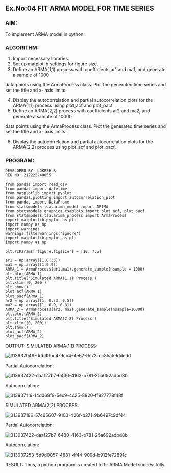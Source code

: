 ## Ex.No:04   FIT ARMA MODEL FOR TIME SERIES
 



### AIM:
To implement ARMA model in python.
### ALGORITHM:
1. Import necessary libraries.
2. Set up matplotlib settings for figure size.
3. Define an ARMA(1,1) process with coefficients ar1 and ma1, and generate a sample of 1000

data points using the ArmaProcess class. Plot the generated time series and set the title and x-
axis limits.

4. Display the autocorrelation and partial autocorrelation plots for the ARMA(1,1) process using
plot_acf and plot_pacf.
5. Define an ARMA(2,2) process with coefficients ar2 and ma2, and generate a sample of 10000

data points using the ArmaProcess class. Plot the generated time series and set the title and x-
axis limits.

6. Display the autocorrelation and partial autocorrelation plots for the ARMA(2,2) process using
plot_acf and plot_pacf.

### PROGRAM:
```
DEVELOPED BY: LOKESH R
REG NO: 212222240055
```


```
from pandas import read_csv
from pandas import datetime
from matplotlib import pyplot
from pandas.plotting import autocorrelation_plot
from pandas import DataFrame
from statsmodels.tsa.arima_model import ARIMA
from statsmodels.graphics.tsaplots import plot_acf, plot_pacf
from statsmodels.tsa.arima_process import ArmaProcess
import matplotlib.pyplot as plt
import numpy as np
import warnings
warnings.filterwarnings('ignore')
import matplotlib.pyplot as plt
import numpy as np

plt.rcParams['figure.figsize'] = [10, 7.5]

ar1 = np.array([1,0.33])
ma1 = np.array([1,0.9])
ARMA_1 = ArmaProcess(ar1,ma1).generate_sample(nsample = 1000)
plt.plot(ARMA_1)
plt.title('Simulated ARMA(1,1) Process')
plt.xlim([0, 200])
plt.show()
plot_acf(ARMA_1)
plot_pacf(ARMA_1)
ar2 = np.array([1, 0.33, 0.5])
ma2 = np.array([1, 0.9, 0.3])
ARMA_2 = ArmaProcess(ar2, ma2).generate_sample(nsample=10000)
plt.plot(ARMA_2)
plt.title('Simulated ARMA(2,2) Process')
plt.xlim([0, 200])
plt.show()
plot_acf(ARMA_2)
plot_pacf(ARMA_2)
```
OUTPUT:
SIMULATED ARMA(1,1) PROCESS:


![313937049-0db69bc4-9cb4-4e67-9c73-cc35a59ddedd](https://github.com/LokeshRajamani/TSA_EXP4/assets/120544804/2e28afb3-1177-4d6c-921d-2bed3a681eb3)



Partial Autocorrelation:


![313937422-daaf27b7-6430-4163-b781-25a692adbd8b](https://github.com/LokeshRajamani/TSA_EXP4/assets/120544804/9af08292-f42a-4b22-84fa-a685a087d73c)



Autocorrelation:


![313937116-14dd69f9-5ec9-4c25-8820-ff927778f48f](https://github.com/LokeshRajamani/TSA_EXP4/assets/120544804/bdd46da9-8e91-424f-aafa-02ab03378e43)



SIMULATED ARMA(2,2) PROCESS:


![313937186-57c65607-9103-426f-b271-9b6497c9df44](https://github.com/LokeshRajamani/TSA_EXP4/assets/120544804/a7c2ca06-1618-4db7-911c-d58bad337790)



Partial Autocorrelation:


![313937422-daaf27b7-6430-4163-b781-25a692adbd8b](https://github.com/LokeshRajamani/TSA_EXP4/assets/120544804/ac1ac50c-3e69-45df-97fa-001e1752a787)


Autocorrelation:


![313937253-5d9d0057-4881-4f44-900d-b912fe72891c](https://github.com/LokeshRajamani/TSA_EXP4/assets/120544804/ed57027b-417b-4c55-b311-2a045cf2af18)


RESULT:
Thus, a python program is created to fir ARMA Model successfully.
